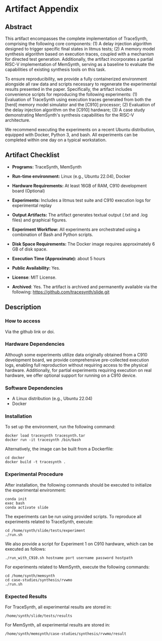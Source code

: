 # Artifact Appendix

## Abstract

This artifact encompasses the complete implementation of TraceSynth, comprising the following core components:
(1) A delay injection algorithm designed to trigger specific final states in litmus tests;
(2) A memory model synthesis algorithm based on execution traces, coupled with a mechanism for directed test generation.
Additionally, the artifact incorporates a partial RISC-V implementation of MemSynth, serving as a baseline to evaluate the capabilities of existing synthesis tools on this task.

To ensure reproducibility, we provide a fully containerized environment alongside all raw data and scripts necessary to regenerate the experimental results presented in the paper. Specifically, the artifact includes convenience scripts for reproducing the following experiments:
(1) Evaluation of TraceSynth using execution traces generated from both the [herd] memory model simulator and the [C910] processor;
(2) Evaluation of the delay injection algorithm on the [C910] hardware;
(3) A case study demonstrating MemSynth's synthesis capabilities for the RISC-V architecture.

We recommend executing the experiments on a recent Ubuntu distribution, equipped with Docker, Python 3, and bash. All experiments can be completed within one day on a typical workstation.


## Artifact Checklist

- **Programs:** TraceSynth, MemSynth
- **Run-time environment:** Linux (e.g., Ubuntu 22.04), Docker
- **Hardware Requirements:** At least 16GB of RAM, C910 development board (Optional)
- **Experiments:** Includes a litmus test suite and C910 execution logs for experimental replay

- **Output Artifacts:** The artifact generates textual output (.txt and .log files) and graphical figures.

- **Experiment Workflow:** All experiments are orchestrated using a combination of Bash and Python scripts.

- **Disk Space Requirements:** The Docker image requires approximately 6 GB of disk space.

- **Execution Time (Approximate):** about 5 hours

- **Public Availability:** Yes.

- **License**: MIT License.

- **Archived**: Yes. The artifact is archived and permanently available via the following:
        https://github.com/tracesynth/slide.git


## Description

### How to access

Via the github link or doi.

### Hardware Dependencies

Although some experiments utilize data originally obtained from a C910 development board, we provide comprehensive pre-collected execution logs, enabling full reproduction without requiring access to the physical hardware. Additionally, for partial experiments requiring execution on real hardware, we offer optional support for running on a C910 device.


### Software Dependencies

- A Linux distribution (e.g., Ubuntu 22.04)
- Docker


### Installation

To set up the environment, run the following command:


```
docker load tracesynth tracesynth.tar
docker run -it tracesynth /bin/bash
```

Alternatively, the image can be built from a Dockerfile:

```
cd docker 
docker build -t tracesynth .
```



### Experimental Procedure

After installation, the following commands should be executed to initialize the experimental environment:

```
conda init  
exec bash  
conda activate slide
```



The experiments can be run using provided scripts. To reproduce all experiments related to TraceSynth, execute:

```
cd /home/synth/slide/tests/experiment  
./run.sh  
```

We also provide a script for Experiment 1 on C910 hardware, which can be executed as follows:

```
./run_with_C910.sh hostname port username password hostpath
```


For experiments related to MemSynth, execute the following commands:

```
cd /home/synth/memsynth  
cd case-studies/synthesis/rvwmo  
./run.sh  
```



### Expected Results

For TraceSynth, all experimental results are stored in:

```
/home/synth/slide/tests/results
```



For MemSynth, all experimental results are stored in:


```
/home/synth/memsynth/case-studies/synthesis/rvwmo/result
```


